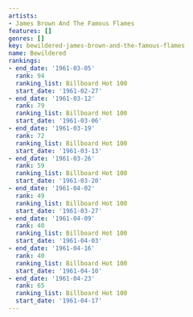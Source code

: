 ```yaml
---
artists:
- James Brown And The Famous Flames
features: []
genres: []
key: bewildered-james-brown-and-the-famous-flames
name: Bewildered
rankings:
- end_date: '1961-03-05'
  rank: 94
  ranking_list: Billboard Hot 100
  start_date: '1961-02-27'
- end_date: '1961-03-12'
  rank: 79
  ranking_list: Billboard Hot 100
  start_date: '1961-03-06'
- end_date: '1961-03-19'
  rank: 72
  ranking_list: Billboard Hot 100
  start_date: '1961-03-13'
- end_date: '1961-03-26'
  rank: 59
  ranking_list: Billboard Hot 100
  start_date: '1961-03-20'
- end_date: '1961-04-02'
  rank: 49
  ranking_list: Billboard Hot 100
  start_date: '1961-03-27'
- end_date: '1961-04-09'
  rank: 40
  ranking_list: Billboard Hot 100
  start_date: '1961-04-03'
- end_date: '1961-04-16'
  rank: 40
  ranking_list: Billboard Hot 100
  start_date: '1961-04-10'
- end_date: '1961-04-23'
  rank: 65
  ranking_list: Billboard Hot 100
  start_date: '1961-04-17'
---
```


